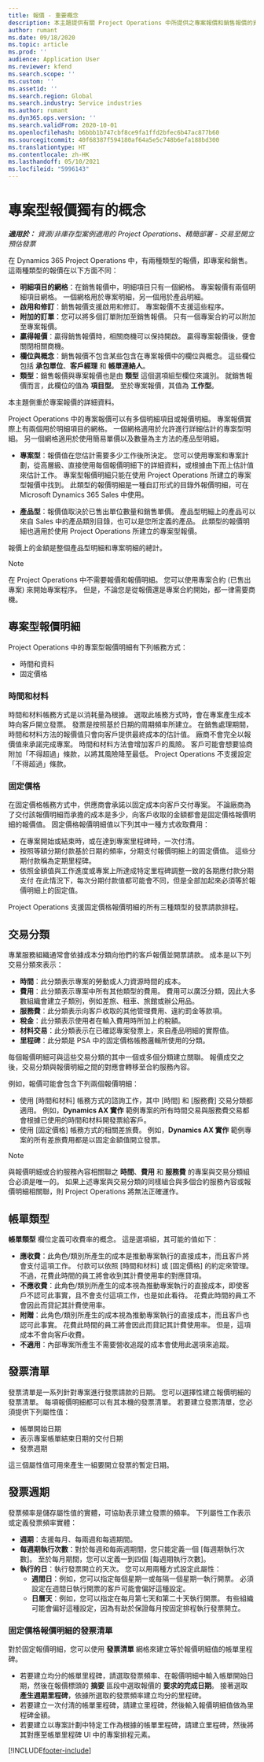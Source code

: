```yaml
---
title: 報價 - 重要概念
description: 本主題提供有關 Project Operations 中所提供之專案報價和銷售報價的資訊。
author: rumant
ms.date: 09/18/2020
ms.topic: article
ms.prod: ''
audience: Application User
ms.reviewer: kfend
ms.search.scope: ''
ms.custom: ''
ms.assetid: ''
ms.search.region: Global
ms.search.industry: Service industries
ms.author: rumant
ms.dyn365.ops.version: ''
ms.search.validFrom: 2020-10-01
ms.openlocfilehash: b6bbb1b747cbf8ce9fa1ffd2bfec6b47ac877b60
ms.sourcegitcommit: 40f68387f594180af64a5e5c748b6efa188bd300
ms.translationtype: HT
ms.contentlocale: zh-HK
ms.lasthandoff: 05/10/2021
ms.locfileid: "5996143"
---
```

# <a name="concepts-unique-to-project-based-quotes"></a>專案型報價獨有的概念

_**適用於：** 資源/非庫存型案例適用的 Project Operations、精簡部署 - 交易至開立預估發票_

在 Dynamics 365 Project Operations 中，有兩種類型的報價，即專案和銷售。 這兩種類型的報價在以下方面不同：

- **明細項目的網格**：在銷售報價中，明細項目只有一個網格。 專案報價有兩個明細項目網格。 一個網格用於專案明細，另一個用於產品明細。
- **啟用和修訂**：銷售報價支援啟用和修訂。 專案報價不支援這些程序。
- **附加的訂單**：您可以將多個訂單附加至銷售報價。 只有一個專案合約可以附加至專案報價。
- **贏得報價**：贏得銷售報價時，相關商機可以保持開啟。 贏得專案報價後，便會關閉相關商機。
- **欄位與概念**：銷售報價不包含某些包含在專案報價中的欄位與概念。 這些欄位包括 **承包單位**、**客戶經理** 和 **帳單連絡人**。  
- **類型**：銷售報價與專案報價也是由 **類型** 這個選項組型欄位來識別。 就銷售報價而言，此欄位的值為 **項目型**。 至於專案報價，其值為 **工作型**。

本主題側重於專案報價的詳細資料。

Project Operations 中的專案報價可以有多個明細項目或報價明細。 專案報價實際上有兩個用於明細項目的網格。 一個網格適用於允許進行詳細估計的專案型明細。 另一個網格適用於使用簡易單價以及數量為主方法的產品型明細。

- **專案型**：報價值在您估計需要多少工作後所決定。 您可以使用專案和專案計劃，從高層級、直接使用每個報價明細下的詳細資料，或根據由下而上估計值來估計工作。 專案型報價明細只能在使用 Project Operations 所建立的專案型報價中找到。 此類型的報價明細是一種自訂形式的目錄外報價明細，可在 Microsoft Dynamics 365 Sales 中使用。

- **產品型**：報價值取決於已售出單位數量和銷售單價。 產品型明細上的產品可以來自 Sales 中的產品類別目錄，也可以是您所定義的產品。 此類型的報價明細也適用於使用 Project Operations 所建立的專案型報價。

報價上的金額是整個產品型明細和專案明細的總計。

> [!NOTE]
> 在 Project Operations 中不需要報價和報價明細。 您可以使用專案合約 (已售出專案) 來開始專案程序。 但是，不論您是從報價還是專案合約開始，都一律需要商機。

## <a name="project-based-quote-lines"></a>專案型報價明細

Project Operations 中的專案型報價明細有下列帳務方式：

- 時間和資料
- 固定價格

### <a name="time-and-material"></a>時間和材料

時間和材料帳務方式是以消耗量為根據。 選取此帳務方式時，會在專案產生成本時向客戶開立發票。 發票是按照基於日期的周期頻率所建立。 在銷售處理期間，時間和材料方法的報價值只會向客戶提供最終成本的估計值。 廠商不會完全以報價值來承諾完成專案。 時間和材料方法會增加客戶的風險。 客戶可能會想要協商附加「不得超過」條款，以將其風險降至最低。 Project Operations 不支援設定「不得超過」條款。

### <a name="fixed-price"></a>固定價格

在固定價格帳務方式中，供應商會承諾以固定成本向客戶交付專案。 不論廠商為了交付該報價明細而承擔的成本是多少，向客戶收取的金額都會是固定價格報價明細的報價值。 固定價格報價明細值以下列其中一種方式收取費用： 

- 在專案開始或結束時，或在達到專案里程碑時，一次付清。 
- 按照等額分期付款基於日期的頻率，分期支付報價明細上的固定價值。 這些分期付款稱為定期里程碑。
- 依照金額值與工作進度或專案上所達成特定里程碑調整一致的各期應付款分期支付 在此情況下，每次分期付款值都可能會不同，但是全部加起來必須等於報價明細上的固定值。

Project Operations 支援固定價格報價明細的所有三種類型的發票請款排程。

## <a name="transaction-classification"></a>交易分類

專業服務組織通常會依據成本分類向他們的客戶報價並開票請款。 成本是以下列交易分類來表示：

- **時間**：此分類表示專案的勞動或人力資源時間的成本。
- **費用**：此分類表示專案中所有其他類型的費用。 費用可以廣泛分類，因此大多數組織會建立子類別，例如差旅、租車、旅館或辦公用品。
- **服務費**：此分類表示向客戶收取的其他管理費用、違約罰金等款項。 
- **稅金**：此分類表示使用者在輸入費用時所加上的稅額。
- **材料交易**：此分類表示在已確認專案發票上，來自產品明細的實際值。
- **里程碑**：此分類是 PSA 中的固定價格帳務邏輯所使用的分類。

每個報價明細可與這些交易分類的其中一個或多個分類建立關聯。 報價成交之後，交易分類與報價明細之間的對應會轉移至合約服務內容。
  
例如，報價可能會包含下列兩個報價明細： 

- 使用 [時間和材料] 帳務方式的諮詢工作，其中 [時間] 和 [服務費] 交易分類都適用。 例如，**Dynamics AX 實作** 範例專案的所有時間交易與服務費交易都會根據已使用的時間和材料開發票給客戶。 
- 使用 [固定價格] 帳務方式的相關差旅費。 例如，**Dynamics AX 實作** 範例專案的所有差旅費用都是以固定金額值開立發票。

> [!NOTE]
> 與報價明細或合約服務內容相關聯之 **時間**、**費用** 和 **服務費** 的專案與交易分類組合必須是唯一的。 如果上述專案與交易分類的同樣組合與多個合約服務內容或報價明細相關聯，則 Project Operations 將無法正確運作。

## <a name="billing-types"></a>帳單類型

**帳單類型** 欄位定義可收費率的概念。 這是選項組，其可能的值如下：

- **應收費**：此角色/類別所產生的成本是推動專案執行的直接成本，而且客戶將會支付這項工作。 付款可以依照 [時間和材料] 或 [固定價格] 的約定來管理。 不過，花費此時間的員工將會收到其計費使用率的對應貸項。
- **不應收費**：此角色/類別所產生的成本視為推動專案執行的直接成本，即使客戶不認可此事實，且不會支付這項工作，也是如此看待。 花費此時間的員工不會因此而貸記其計費使用率。
- **附贈**：此角色/類別所產生的成本視為推動專案執行的直接成本，而且客戶也認可此事實。 花費此時間的員工將會因此而貸記其計費使用率。 但是，這項成本不會向客戶收費。
- **不適用**：內部專案所產生不需要營收追蹤的成本會使用此選項來追蹤。

## <a name="invoice-schedule"></a>發票清單

發票清單是一系列針對專案進行發票請款的日期。 您可以選擇性建立報價明細的發票清單。 每項報價明細都可以有其本機的發票清單。 若要建立發票清單，您必須提供下列屬性值：

- 帳單開始日期 
- 表示專案帳單結束日期的交付日期
- 發票週期

這三個屬性值可用來產生一組要開立發票的暫定日期。

## <a name="invoice-frequency"></a>發票週期

發票頻率是儲存屬性值的實體，可協助表示建立發票的頻率。 下列屬性工作表示或定義發票頻率實體：

- **週期**：支援每月、每兩週和每週期間。 
- **每週期執行次數**：對於每週和每兩週期間，您只能定義一個 [每週期執行次數]。 至於每月期間，您可以定義一到四個 [每週期執行次數]。 
- **執行的日**：執行發票開立的天次。 您可以用兩種方式設定此屬性：
  - **週間日**：例如，您可以指定每個星期一或每隔一個星期一執行開票。 必須設定在週間日執行開票的客戶可能會偏好這種設定。 
  - **日曆天**：例如，您可以指定在每月第七天和第二十天執行開票。 有些組織可能會偏好這種設定，因為有助於保證每月按固定排程執行發票開立。
  
### <a name="invoice-schedule-for-a-fixed-price-quote-line"></a>固定價格報價明細的發票清單

對於固定報價明細，您可以使用 **發票清單** 網格來建立等於報價明細值的帳單里程碑。

- 若要建立均分的帳單里程碑，請選取發票頻率、在報價明細中輸入帳單開始日期，然後在報價標頭的 **摘要** 區段中選取報價的 **要求的完成日期**。 接著選取 **產生週期里程碑**，依據所選取的發票頻率建立均分的里程碑。 
- 若要建立一次付清的帳單里程碑，請建立里程碑，然後輸入報價明細值做為里程碑金額。
- 若要建立以專案計劃中特定工作為根據的帳單里程碑，請建立里程碑，然後將其對應至帳單里程碑 UI 中的專案排程元素。


[!INCLUDE[footer-include](../includes/footer-banner.md)]
